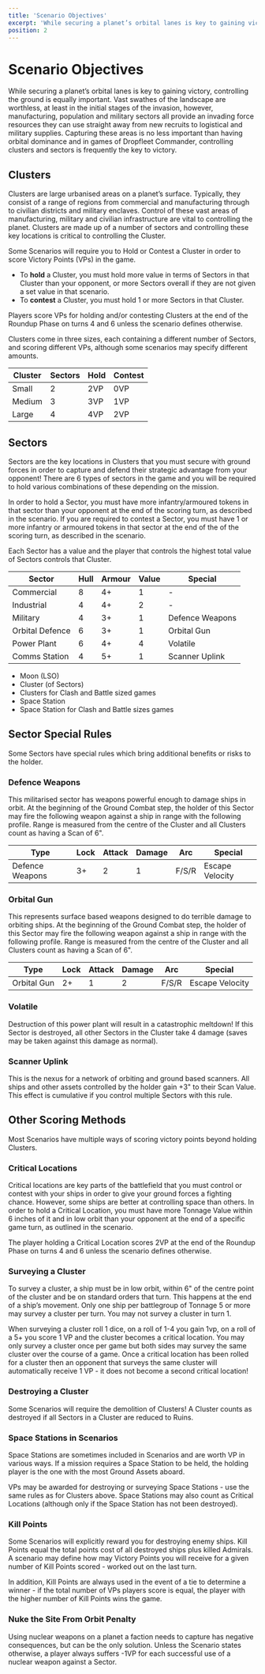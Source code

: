 ```yaml
---
title: 'Scenario Objectives'
excerpt: 'While securing a planet’s orbital lanes is key to gaining victory, controlling the ground is equally important.'
position: 2
---
```


# Scenario Objectives

While securing a planet’s orbital lanes is key to gaining victory, controlling the ground is equally important. Vast swathes of the landscape are worthless, at least in the initial stages of the invasion, however, manufacturing, population and military sectors all provide an invading force resources they can use straight away from new recruits to logistical and military supplies. Capturing these areas is no less important than having orbital dominance and in games of Dropfleet Commander, controlling clusters and sectors is frequently the key to victory.

## Clusters

Clusters are large urbanised areas on a planet’s surface. Typically, they consist of a range of regions from commercial and manufacturing through to civilian districts and military enclaves. Control of these vast areas of manufacturing, military and civilian infrastructure are vital to controlling the planet. Clusters are made up of a number of sectors and controlling these key locations is critical to controlling the Cluster.

Some Scenarios will require you to Hold or Contest a Cluster in order to score Victory Points (VPs) in the game.

* To **hold** a Cluster, you must hold more value in terms of Sectors in that Cluster than your opponent, or more Sectors overall if they are not given a set value in that scenario.
* To **contest** a Cluster, you must hold 1 or more Sectors in that Cluster.

Players score VPs for holding and/or contesting Clusters at the end of the Roundup Phase on turns 4 and 6 unless the scenario defines otherwise.

Clusters come in three sizes, each containing a different number of Sectors, and scoring different VPs, although some scenarios may specify different amounts.

<table>
  <thead>
    <tr>
      <th>Cluster</th>
      <th>Sectors</th>
      <th>Hold</th>
      <th>Contest</th>
    </tr>
  </thead>
  <tbody>
    <tr>
      <td>Small</td>
      <td>2</td>
      <td>2VP</td>
      <td>0VP</td>
    </tr>
    <tr>
      <td>Medium</td>
      <td>3</td>
      <td>3VP</td>
      <td>1VP</td>
    </tr>
    <tr>
      <td>Large</td>
      <td>4</td>
      <td>4VP</td>
      <td>2VP</td>
    </tr>
  </tbody>
</table>

## Sectors

Sectors are the key locations in Clusters that you must secure with ground forces in order to capture and defend their strategic advantage from your opponent! There are 6 types of sectors in the game and you will be required to hold various combinations of these depending on the mission.

In order to hold a Sector, you must have more infantry/armoured tokens in that sector than your opponent at the end of the scoring turn, as described in the scenario. If you are required to contest a Sector, you must have 1 or more infantry or armoured tokens in that sector at the end of the of the scoring turn, as described in the scenario.

Each Sector has a value and the player that controls the highest total value of Sectors controls that Cluster.

<table>
  <thead>
    <tr>
      <th>Sector</th>
      <th>Hull</th>
      <th>Armour</th>
      <th>Value</th>
      <th>Special</th>
    </tr>
  </thead>
  <tbody>
    <tr>
      <td>Commercial</td>
      <td>8</td>
      <td>4+</td>
      <td>1</td>
      <td>-</td>
    </tr>
    <tr>
      <td>Industrial</td>
      <td>4</td>
      <td>4+</td>
      <td>2</td>
      <td>-</td>
    </tr>
    <tr>
      <td>Military</td>
      <td>4</td>
      <td>3+</td>
      <td>1</td>
      <td>Defence Weapons</td>
    </tr>
    <tr>
      <td>Orbital Defence</td>
      <td>6</td>
      <td>3+</td>
      <td>1</td>
      <td>Orbital Gun</td>
    </tr>
    <tr>
      <td>Power Plant</td>
      <td>6</td>
      <td>4+</td>
      <td>4</td>
      <td>Volatile</td>
    </tr>
    <tr>
      <td>Comms Station</td>
      <td>4</td>
      <td>5+</td>
      <td>1</td>
      <td>Scanner Uplink</td>
    </tr>
  </tbody>
</table>

* Moon (LSO)
* Cluster (of Sectors)
* Clusters for Clash and Battle sized games
* Space Station
* Space Station for Clash and Battle sizes games

## Sector Special Rules

Some Sectors have special rules which bring additional benefits or risks to the holder.

### Defence Weapons

This militarised sector has weapons powerful enough to damage ships in orbit. At the beginning of the Ground Combat step, the holder of this Sector may fire the following weapon against a ship in range with the following profile. Range is measured from the centre of the Cluster and all Clusters count as having a Scan of 6".

<table>
  <thead>
      <tr>
        <th>Type</th>
        <th>Lock</th>
        <th>Attack</th>
        <th>Damage</th>
        <th>Arc</th>
        <th>Special</th>
      </tr>
  </thead>
  <tbody>
      <tr>
        <td>Defence Weapons</td>
        <td>3+</td>
        <td>2</td>
        <td>1</td>
        <td>F/S/R</td>
        <td>Escape Velocity</td>
      </tr>
  </tbody>
</table>

### Orbital Gun

This represents surface based weapons designed to do terrible damage to orbiting ships. At the beginning of the Ground Combat step, the holder of this Sector may fire the following weapon against a ship in range with the following profile. Range is measured from the centre of the Cluster and all Clusters count as having a Scan of 6".

<table>
  <thead>
    <tr>
      <th>Type</th>
      <th>Lock</th>
      <th>Attack</th>
      <th>Damage</th>
      <th>Arc</th>
      <th>Special</th>
    </tr>
  </thead>
  <tbody>
    <tr>
      <td>Orbital Gun</td>
      <td>2+</td>
      <td>1</td>
      <td>2</td>
      <td>F/S/R</td>
      <td>Escape Velocity</td>
    </tr>
  </tbody>
</table>

### Volatile

Destruction of this power plant will result in a catastrophic meltdown! If this Sector is destroyed, all other Sectors in the Cluster take 4 damage (saves may be taken against this damage as normal).

### Scanner Uplink

This is the nexus for a network of orbiting and ground based scanners. All ships and other assets controlled by the holder gain +3" to their Scan Value. This effect is cumulative if you control multiple Sectors with this rule.

## Other Scoring Methods

Most Scenarios have multiple ways of scoring victory points beyond holding Clusters.

### Critical Locations

Critical locations are key parts of the battlefield that you must control or contest with your ships in order to give your ground forces a fighting chance. However, some ships are better at controlling space than others. In order to hold a Critical Location, you must have more Tonnage Value within 6 inches of it and in low orbit than your opponent at the end of a specific game turn, as outlined in the scenario.

The player holding a Critical Location scores 2VP at the end of the Roundup Phase on turns 4 and 6 unless the scenario defines otherwise.

### Surveying a Cluster

To survey a cluster, a ship must be in low orbit, within 6" of the centre point of the cluster and be on standard orders that turn. This happens at the end of a ship’s movement. Only one ship per battlegroup of Tonnage 5 or more may survey a cluster per turn. You may not survey a cluster in turn 1.

When surveying a cluster roll 1 dice, on a roll of 1-4 you gain 1vp, on a roll of a 5+ you score 1 VP and the cluster becomes a critical location. You may only survey a cluster once per game but both sides may survey the same cluster over the course of a game. Once a critical location has been rolled for a cluster then an opponent that surveys the same cluster will automatically receive 1 VP - it does not become a second critical location!

### Destroying a Cluster

Some Scenarios will require the demolition of Clusters! A Cluster counts as destroyed if all Sectors in a Cluster are reduced to Ruins.

### Space Stations in Scenarios

Space Stations are sometimes included in Scenarios and are worth VP in various ways. If a mission requires a Space Station to be held, the holding player is the one with the most Ground Assets aboard.

VPs may be awarded for destroying or surveying Space Stations - use the same rules as for Clusters above. Space Stations may also count as Critical Locations (although only if the Space Station has not been destroyed).

### Kill Points

Some Scenarios will explicitly reward you for destroying enemy ships. Kill Points equal the total points cost of all destroyed ships plus killed Admirals. A scenario may define how may Victory Points you will receive for a given number of Kill Points scored - worked out on the last turn.

In addition, Kill Points are always used in the event of a tie to determine a winner - if the total number of VPs players score is equal, the player with the higher number of Kill Points wins the game.

### Nuke the Site From Orbit Penalty

Using nuclear weapons on a planet a faction needs to capture has negative consequences, but can be the only solution. Unless the Scenario states otherwise, a player always suffers -1VP for each successful use of a nuclear weapon against a Sector.
